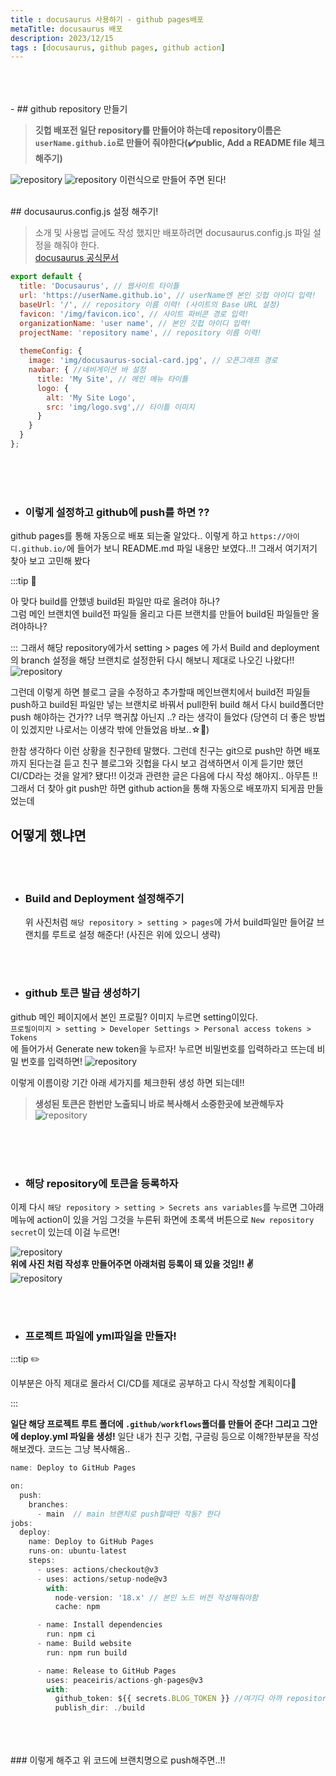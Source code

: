 ```yaml
---
title : docusaurus 사용하기 - github pages배포
metaTitle: docusaurus 배포 
description: 2023/12/15
tags : [docusaurus, github pages, github action]
---
```


<br />
<br />
<br />
- ## github repository 만들기
<br />

> **깃헙 배포전 일단 repository를 만들어야 하는데 repository이름은 `userName.github.io`로 만들어 줘야한다(✔️public, Add a README file 체크 해주기)**

![repository](./img/github1.jpg)
![repository](./img/github2.jpg)
이런식으로 만들어 주면 된다! 

<br />
 ## docusaurus.config.js 설정 해주기!

> 소개 및 사용법 글에도 작성 했지만 배포하려면 docusaurus.config.js 파일 설정을 해줘야 한다.<br /> [docusaurus 공식문서](https://docusaurus.io/ko/docs/api/docusaurus-config)

```js
export default {
  title: 'Docusaurus', // 웹사이트 타이틀
  url: 'https://userName.github.io', // userName엔 본인 깃헙 아이디 입력!
  baseUrl: '/', // repository 이름 이력! (사이트의 Base URL 설정)
  favicon: '/img/favicon.ico', // 사이트 파비콘 경로 입력!
  organizationName: 'user name', // 본인 깃헙 아이디 입력!
  projectName: 'repository name', // repository 이름 이력!
  
  themeConfig: {
    image: 'img/docusaurus-social-card.jpg', // 오픈그래프 경로
    navbar: { //네비게이션 바 설정 
      title: 'My Site', // 메인 메뉴 타이틀
      logo: {
        alt: 'My Site Logo', 
        src: 'img/logo.svg',// 타이틀 이미지
      }
    }
  }
};
```
<br />
<br />
<br />

- ### 이렇게 설정하고 github에 push를 하면 ??
github pages를 통해 자동으로 배포 되는줄 알았다.. 이렇게 하고 `https://아이디.github.io/`에 들어가 보니 README.md 파일 내용만 보였다..!! 그래서 여기저기 찾아 보고 고민해 봤다


:::tip 🤔

아 맞다 build를 안했넹 build된 파일만 따로 올려야 하나? <br />
그럼 메인 브랜치엔 build전 파일들 올리고 다른 브랜치를 만들어 build된 파일들만 올려야하나?

:::
그래서 해당 repository에가서 setting > pages 에 가서 Build and deployment의 branch 설정을 해당 브랜치로 설정한뒤 다시 해보니 제대로 나오긴 나왔다!! 
        ![repository](./img/github3.jpg)

그런데 이렇게 하면 블로그 글을 수정하고 추가할때 메인브랜치에서 build전 파일들 push하고 build된 파일만 넣는 브랜치로 바꿔서 pull한뒤 build 해서 다시 build폴더만 push 해야하는 건가?? 너무 핵귀찮 아닌지 ..? 라는 생각이 들었다 (당연히 더 좋은 방법이 있겠지만 나로서는 이생각 밖에 안들었음 바보..☆🫠)

한참 생각하다 이런 상황을 친구한테 말했다. 그런데 친구는 git으로 push만 하면 배포까지 된다는걸 듣고 친구 블로그와 깃헙을 다시 보고 검색하면서 이게 듣기만 했던 CI/CD라는 것을 알게? 됐다!! 이것과 관련한 글은 다음에 다시 작성 해야지.. 아무튼 !! 그래서 더 찾아 git push만 하면 github action을 통해 자동으로 배포까지 되게끔 만들었는데

## 어떻게 했냐면
<br />
<br />

- ### Build and Deployment 설정해주기

  위 사진처럼 `해당 repository > setting > pages`에 가서 build파일만 들어갈 브랜치를 루트로 설정 해준다! (사진은 위에 있으니 생략)
<br />
<br />

- ### github 토큰 발급 생성하기
github 메인 페이지에서 본인 프로필? 이미지 누르면 setting이있다.
<br />
`프로필이미지 > setting > Developer Settings > Personal access tokens > Tokens `
<br />
에 들어가서 Generate new token을 누르자! 누르면 비밀번호를 입력하라고 뜨는데 비밀 번호를 입력하면!
![repository](./img/github4.jpg)



이렇게 이름이랑 기간 아래 세가지를 체크한뒤 생성 하면 되는데!!

> **생성된 토큰은 한번만 노출되니 바로 복사해서 소중한곳에 보관해두자**
![repository](./img/github5.jpg)



<br />
<br />
<br />

- ### 해당 repository에 토큰을 등록하자

이제 다시 `해당 repository > setting > Secrets ans variables`를 누르면 그아래 메뉴에 action이 있을 거임 그것을 누른뒤 화면에 초록색 버튼으로 `New repository secret`이 있는데 이걸 누르면!

![repository](./img/github6.jpg)
<br />
__위에 사진 처럼 작성후 만들어주면 아래처럼 등록이 돼 있을 것임!! ✌️__
<br />
![repository](./img/github7.jpg)

<br />
<br />

- ### 프로젝트 파일에 yml파일을 만들자!
:::tip ✏️

이부분은 아직 제대로 몰라서 CI/CD를 제대로 공부하고 다시 작성할 계획이다🐥 

:::

**일단 해당 프로젝트 루트 폴더에 `.github/workflows`폴더를 만들어 준다! 그리고 그안에 deploy.yml 파일을 생성!**
일단 내가 친구 깃헙, 구글링 등으로 이해?한부분을 작성 해보겠다. 코드는 그냥 복사해옴..
```js title='.github/workflow/deploy.yml'
name: Deploy to GitHub Pages

on:
  push:
    branches:
      - main  // main 브랜치로 push할때만 작동? 한다
jobs:
  deploy:
    name: Deploy to GitHub Pages
    runs-on: ubuntu-latest
    steps:
      - uses: actions/checkout@v3
      - uses: actions/setup-node@v3
        with:
          node-version: '18.x' // 본인 노드 버전 작성해줘야함 
          cache: npm

      - name: Install dependencies
        run: npm ci
      - name: Build website
        run: npm run build

      - name: Release to GitHub Pages
        uses: peaceiris/actions-gh-pages@v3
        with:
          github_token: ${{ secrets.BLOG_TOKEN }} //여기다 아까 repository에 등록해둔 토큰 이름을 적어 줘야함 
          publish_dir: ./build
```
<br />
<br />
<br />
### 이렇게 해주고 위 코드에 브랜치명으로 push해주면..!!


